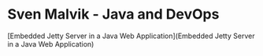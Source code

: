 # Sven Malvik - Java and DevOps

[Embedded Jetty Server in a Java Web Application](Embedded Jetty Server in a Java Web Application)
